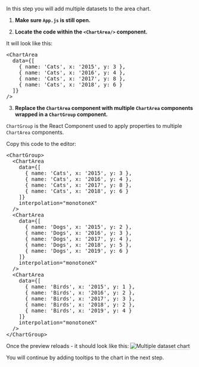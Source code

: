 In this step you will add multiple datasets to the area chart.

1) <strong>Make sure `App.js` is still open.</strong>

2) <strong>Locate the code within the `<ChartArea/>` component.</strong>

It will look like this:

<pre class="file">
&lt;ChartArea
  data={[
    { name: &#39;Cats&#39;, x: &#39;2015&#39;, y: 3 }, 
    { name: &#39;Cats&#39;, x: &#39;2016&#39;, y: 4 }, 
    { name: &#39;Cats&#39;, x: &#39;2017&#39;, y: 8 }, 
    { name: &#39;Cats&#39;, x: &#39;2018&#39;, y: 6 }
  ]} 
/&gt;
</pre>

3) <strong>Replace the `ChartArea` component with multiple `ChartArea` components wrapped in a `ChartGroup` component.</strong>

`ChartGroup` is the React Component used to apply properties to multiple `ChartArea` components.

Copy this code to the editor:

<pre class="file" data-target="clipboard">
&lt;ChartGroup&gt;
  &lt;ChartArea
    data={[
      { name: &#39;Cats&#39;, x: &#39;2015&#39;, y: 3 }, 
      { name: &#39;Cats&#39;, x: &#39;2016&#39;, y: 4 }, 
      { name: &#39;Cats&#39;, x: &#39;2017&#39;, y: 8 }, 
      { name: &#39;Cats&#39;, x: &#39;2018&#39;, y: 6 }
    ]}
    interpolation="monotoneX"
  /&gt;
  &lt;ChartArea 
    data={[
      { name: &#39;Dogs&#39;, x: &#39;2015&#39;, y: 2 }, 
      { name: &#39;Dogs&#39;, x: &#39;2016&#39;, y: 3 }, 
      { name: &#39;Dogs&#39;, x: &#39;2017&#39;, y: 4 }, 
      { name: &#39;Dogs&#39;, x: &#39;2018&#39;, y: 5 },
      { name: &#39;Dogs&#39;, x: &#39;2019&#39;, y: 6 }
    ]}
    interpolation="monotoneX"
  /&gt;
  &lt;ChartArea 
    data={[
      { name: &#39;Birds&#39;, x: &#39;2015&#39;, y: 1 }, 
      { name: &#39;Birds&#39;, x: &#39;2016&#39;, y: 2 }, 
      { name: &#39;Birds&#39;, x: &#39;2017&#39;, y: 3 }, 
      { name: &#39;Birds&#39;, x: &#39;2018&#39;, y: 2 },
      { name: &#39;Birds&#39;, x: &#39;2019&#39;, y: 4 }
    ]}
    interpolation="monotoneX"
  /&gt;
&lt;/ChartGroup&gt;
</pre>

Once the preview reloads - it should look like this:
<img src="area-chart/assets/multiple.png" alt="Multiple dataset chart" style="box-shadow: rgba(3, 3, 3, 0.2) 0px 1.25px 2.5px 0px;" />

You will continue by adding tooltips to the chart in the next step.
